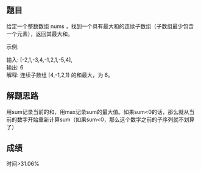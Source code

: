 ## 题目
给定一个整数数组 nums ，找到一个具有最大和的连续子数组（子数组最少包含一个元素），返回其最大和。

示例:

输入: [-2,1,-3,4,-1,2,1,-5,4],  
输出: 6  
解释: 连续子数组 [4,-1,2,1] 的和最大，为 6。  
## 解题思路
用sum记录当前的和，用max记录sum的最大值。如果sum<0的话，那么就从当前的数字开始重新计算sum（如果sum<0，那么这个数字之前的子序列就不划算了）
## 成绩
时间>31.06%